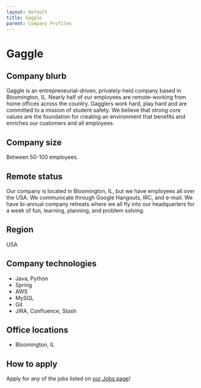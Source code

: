 ```yaml
---
layout: default
title: Gaggle
parent: Company Profiles
---
```


# Gaggle

## Company blurb

Gaggle is an entrepreneurial-driven, privately-held company based in Bloomington, IL. Nearly half of our employees are remote–working from home offices across the country. Gagglers work hard, play hard and are committed to a mission of student safety. We believe that strong core values are the foundation for creating an environment that benefits and enriches our customers and all employees.

## Company size

Between 50-100 employees.

## Remote status

Our company is located in Bloomington, IL, but we have employees all over the USA. We communicate through Google Hangouts, IRC, and e-mail. We have bi-annual company retreats where we all fly into our headquarters for a week of fun, learning, planning, and problem solving.

## Region

USA

## Company technologies

- Java, Python
- Spring
- AWS
- MySQL
- Git
- JIRA, Confluence, Stash

## Office locations

- Bloomington, IL

## How to apply

Apply for any of the jobs listed on [our Jobs page](https://www.gaggle.net/careers-culture/)!
